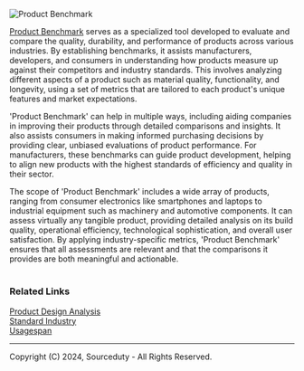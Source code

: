 ![Product Benchmark](https://github.com/sourceduty/Product_Benchmark/assets/123030236/621f9fa1-cf86-4ce8-a52e-bdde9c1f73da)

[Product Benchmark](https://chatgpt.com/g/g-Ff22BszdB-product-benchmark) serves as a specialized tool developed to evaluate and compare the quality, durability, and performance of products across various industries. By establishing benchmarks, it assists manufacturers, developers, and consumers in understanding how products measure up against their competitors and industry standards. This involves analyzing different aspects of a product such as material quality, functionality, and longevity, using a set of metrics that are tailored to each product's unique features and market expectations.

'Product Benchmark' can help in multiple ways, including aiding companies in improving their products through detailed comparisons and insights. It also assists consumers in making informed purchasing decisions by providing clear, unbiased evaluations of product performance. For manufacturers, these benchmarks can guide product development, helping to align new products with the highest standards of efficiency and quality in their sector.

The scope of 'Product Benchmark' includes a wide array of products, ranging from consumer electronics like smartphones and laptops to industrial equipment such as machinery and automotive components. It can assess virtually any tangible product, providing detailed analysis on its build quality, operational efficiency, technological sophistication, and overall user satisfaction. By applying industry-specific metrics, 'Product Benchmark' ensures that all assessments are relevant and that the comparisons it provides are both meaningful and actionable.

#
### Related Links

[Product Design Analysis](https://github.com/sourceduty/Product_Design_Analysis)
<br>
[Standard Industry](https://chatgpt.com/g/g-u8G59DH4i-standard-industry)
<br>
[Usagespan](https://github.com/sourceduty/Usagespan)

***
Copyright (C) 2024, Sourceduty - All Rights Reserved.
